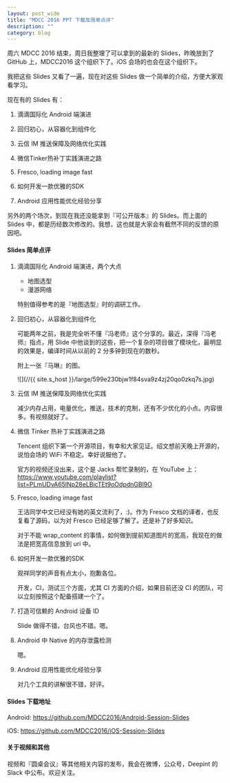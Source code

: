 ```yaml
---
layout: post_wide
title: "MDCC 2016 PPT 下载及简单点评"
description: ""
category: blog
---
```


周六 MDCC 2016 结束，周日我整理了可以拿到的最新的 Slides，昨晚放到了 GitHub 上，MDCC2016 这个组织下了。iOS 会场的也会在这个组织下。

我把这些 Slides 又看了一遍，现在对这些 Slides 做一个简单的介绍，方便大家观看学习。

现在有的 Slides 有：

1. 滴滴国际化 Android 端演进

2. 回归初心，从容器化到组件化

3. 云信 IM 推送保障及网络优化实践

4. 微信Tinker热补丁实践演进之路

5. Fresco, loading image fast

6. 如何开发一款优雅的SDK

9. Android 应用性能优化经验分享

另外的两个场次，到现在我还没能拿到『可公开版本』的 Slides。而上面的 Slides 中，都是历经数次修改的。我想，这也就是大家会有截然不同的反馈的原因吧。

#### Slides 简单点评

1. 滴滴国际化 Android 端演进，两个大点
    * 地图选型
    * 漫游网络

    特别值得参考的是『地图选型』时的调研工作。

2. 回归初心，从容器化到组件化

    可能两年之前，我是完全听不懂『冯老师』这个分享的。最近，深得『冯老师』指点，用 Slide 中他谈到的这些，把一个复杂的项目做了模块化，最明显的效果是，编译时间从以前的 2 分多钟到现在的数秒。

    附上一张『马琳』的图。

    ![](//{{ site.s_host }}/large/599e230bjw1f84sva9z4zj20qo0zkq7s.jpg)

3. 云信 IM 推送保障及网络优化实践

    减少内存占用，电量优化，推送，技术的克制，还有不少优化的小点。内容很多。有视频就好了。

4. 微信 Tinker 热补丁实践演进之路 

    Tencent 组织下第一个开源项目，有幸和大家见证。绍文想前天晚上开源的，说怕会场的 WiFi 不稳定。幸好说服他了。

    官方的视频还没出来，这个是 Jacks 帮忙录制的，在 YouTube 上： https://www.youtube.com/playlist?list=PLmUDvA65lNp28eLBicTEt9oOdpdnGBl9O

5.  Fresco, loading image fast

    王洁同学中文已经没有她的英文流利了，:)。作为 Fresco 文档的译者，也反复看了源码，以为对 Fresco 已经足够了解了。还是补了好多知识。

    对于不能 wrap_content 的事情，如何做到提前知道图片的宽高，我现在的做法是把宽高信息放到 uri 中。

6.  如何开发一款优雅的SDK

    观祥同学的声音有点太小，抱歉各位。

    开发，CI，测试三个方面，尤其 CI 方面的介绍，如果目前还没 CI 的团队，可以立刻按照这个配备搭建一个了。

7.  打造可信赖的 Android 设备 ID

    Slide 做得不错，台风也不错。嗯。

8.  Android 中 Native 的内存泄露检测

    嗯。

9.  Android 应用性能优化经验分享

    对几个工具的讲解很不错，好评。

#### Slides 下载地址

Android: https://github.com/MDCC2016/Android-Session-Slides

iOS: https://github.com/MDCC2016/iOS-Session-Slides

#### 关于视频和其他

视频和『圆桌会议』等其他相关内容的发布，我会在微博，公众号，Deepint 的 Slack 中公布。欢迎关注。
